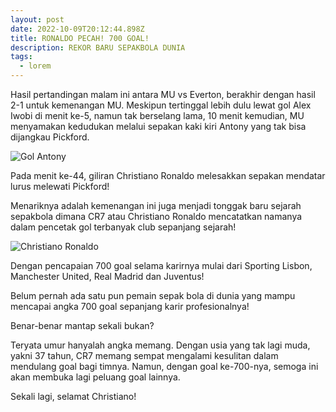 ```yaml
---
layout: post
date: 2022-10-09T20:12:44.898Z
title: RONALDO PECAH! 700 GOAL!
description: REKOR BARU SEPAKBOLA DUNIA
tags:
  - lorem
---
```

H﻿asil pertandingan malam ini antara MU vs Everton, berakhir dengan hasil 2-1 untuk kemenangan MU. Meskipun tertinggal lebih dulu lewat gol Alex Iwobi di menit ke-5, namun tak berselang lama, 10 menit kemudian, MU menyamakan kedudukan melalui sepakan kaki kiri Antony yang tak bisa dijangkau Pickford.

![Gol Antony](/images/uploads/fepzjyyxoaa0bps.jpg "Antony MU")

P﻿ada menit ke-44, giliran Christiano Ronaldo melesakkan sepakan mendatar lurus melewati Pickford!

Menariknya adalah kemenangan ini juga menjadi tonggak baru sejarah sepakbola dimana CR7 atau Christiano Ronaldo mencatatkan namanya dalam pencetak gol terbanyak club sepanjang sejarah!

![Christiano Ronaldo](/images/uploads/fepwsalvsaa3rhs.jpg "700 goal Christiano Ronaldo")

D﻿engan pencapaian 700 goal selama karirnya mulai dari Sporting Lisbon, Manchester United, Real Madrid dan Juventus!

B﻿elum pernah ada satu pun pemain sepak bola di dunia yang mampu mencapai angka 700 goal sepanjang karir profesionalnya!

B﻿enar-benar mantap sekali bukan?

T﻿eryata umur hanyalah angka memang. Dengan usia yang tak lagi muda, yakni 37 tahun, CR7 memang sempat mengalami kesulitan dalam mendulang goal bagi timnya. Namun, dengan goal ke-700-nya, semoga ini akan membuka lagi peluang goal lainnya.

S﻿ekali lagi, selamat Christiano!